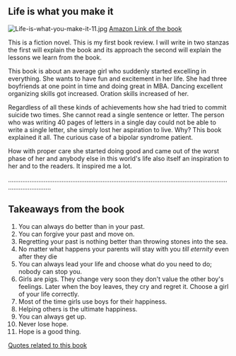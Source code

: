 ## Life is what you make it

![Life-is-what-you-make-it-11.jpg](https://cdn.hashnode.com/res/hashnode/image/upload/v1639550954743/jIlzXygIj.jpeg)
[Amazon Link of the book](https://www.amazon.in/Life-What-Make-Preeti-Shenoy/dp/9380349300/)

This is a fiction novel. This is my first book review. I will write in two stanzas the first will explain the book and its approach the second will explain the lessons we learn from the book.

This book is about an average girl who suddenly started excelling in everything.
She wants to have fun and excitement in her life.
She had three boyfriends at one point in time and doing great in MBA. Dancing excellent organizing skills got increased. Oration skills increased of her.

Regardless of all these kinds of achievements how she had tried to commit suicide two times. She cannot read a single sentence or letter. The person who was writing 40 pages of letters in a single day could not be able to write a single letter, she simply lost her aspiration to live. Why? This book explained it all. The curious case of a bipolar syndrome patient.

How with proper care she started doing good and came out of the worst phase of her and anybody else in this world's life also itself an inspiration to her and to the readers. It inspired me a lot.

…………………………………………………………………………………………………………………………………

## Takeaways from the book


1. You can always do better than in your past.
2. You can forgive your past and move on.
3. Regretting your past is nothing better than throwing stones into the sea.
4. No matter what happens your parents will stay with you *till eternity*  even after they die
5. You can always lead your life and choose what do you need to do; nobody can stop you.
6. Girls are pigs. They change very soon they don't value the other boy's feelings. Later when the boy leaves, they cry and regret it. Choose a girl of your life correctly.
7. Most of the time girls use boys for their happiness.
8. Helping others is the ultimate happiness.
9. You can always get up.
10. Never lose hope.
11. Hope is a good thing.
	

[Quotes related to this book](https://www.goodreads.com/work/quotes/15779085-life-is-what-you-make-it-a-story-of-love-hope-and-how-determination-ca)